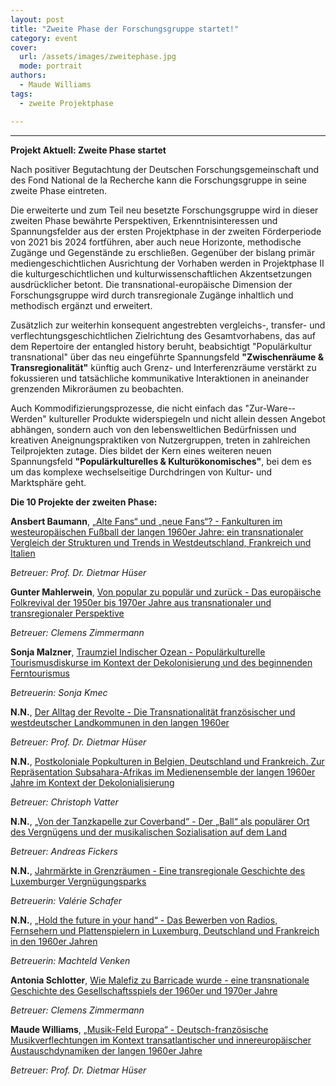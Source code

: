 ```yaml
---
layout: post
title: "Zweite Phase der Forschungsgruppe startet!"
category: event
cover:
  url: /assets/images/zweitephase.jpg
  mode: portrait
authors:
  - Maude Williams
tags:
  - zweite Projektphase

---
```

****

**Projekt Aktuell: Zweite Phase startet**

Nach positiver Begutachtung der Deutschen Forschungsgemeinschaft und des Fond National de la Recherche kann die Forschungsgruppe in seine zweite Phase eintreten.

<!-- more -->

Die erweiterte und zum Teil neu besetzte Forschungsgruppe wird in dieser zweiten Phase bewährte Perspektiven, Erkenntnisinteressen und Spannungsfelder aus der ersten Projektphase in der zweiten Förderperiode von 2021 bis 2024 fortführen, aber auch neue Horizonte, methodische Zugänge und Gegenstände zu erschließen. Gegenüber der bislang primär mediengeschichtlichen Ausrichtung der Vorhaben werden in Projektphase II die kulturgeschichtlichen und kulturwissenschaftlichen Akzentsetzungen ausdrücklicher betont. Die transnational-­europäische Dimension der Forschungsgruppe wird durch transregionale Zugänge inhaltlich und methodisch ergänzt und erweitert.

Zusätzlich zur weiterhin konsequent angestrebten vergleichs-­, transfer-­ und verflechtungsgeschichtlichen Zielrichtung des Gesamtvorhabens, das auf dem Repertoire der entangled history beruht, beabsichtigt "Populärkultur transnational" über das neu eingeführte Spannungsfeld **"Zwischenräume & Transregionalität"** künftig auch Grenz-­ und Interferenzräume verstärkt zu fokussieren und tatsächliche kommunikative Interaktionen in aneinander grenzenden Mikroräumen zu beobachten.

Auch Kommodifizierungsprozesse, die nicht einfach das "Zur-­Ware-­Werden" kultureller Produkte widerspiegeln und nicht allein dessen Angebot abhängen, sondern auch von den lebensweltlichen Bedürfnissen und kreativen Aneignungspraktiken von Nutzergruppen, treten in zahlreichen Teilprojekten zutage. Dies bildet der Kern eines weiteren neuen Spannungsfeld **"Populärkulturelles & Kulturökonomisches"**, bei dem es um das komplexe wechselseitige Durchdringen von Kultur-­ und Marktsphäre geht.


**Die 10 Projekte der zweiten Phase:**



**Ansbert Baumann**, [„Alte Fans“ und „neue Fans“? - Fankulturen im westeuropäischen Fußball der langen 1960er Jahre: ein transnationaler Vergleich der Strukturen und Trends in Westdeutschland, Frankreich und Italien](../assets/pdf/baumann-de.pdf)


*Betreuer: Prof. Dr. Dietmar Hüser*



**Gunter Mahlerwein**, [Von popular zu populär und zurück - Das europäische Folkrevival der 1950er bis 1970er Jahre aus transnationaler und transregionaler Perspektive](../assets/pdf/mahlerwein2-de.pdf)


*Betreuer: Clemens Zimmermann*



**Sonja Malzner**, [Traumziel Indischer Ozean - Populärkulturelle Tourismusdiskurse im Kontext der Dekolonisierung und des beginnenden Ferntourismus](../assets/pdf/malzner-de.pdf)

*Betreuerin: Sonja Kmec*



**N.N.**, [Der Alltag der Revolte - Die Transnationalität französischer und westdeutscher Landkommunen in den langen 1960er](../assets/pdf/nnh-de.pdf)


*Betreuer: Prof. Dr. Dietmar Hüser*



**N.N.**, [Postkoloniale Popkulturen in Belgien, Deutschland und Frankreich. Zur Repräsentation Subsahara-Afrikas im Medienensemble der langen 1960er Jahre im Kontext der Dekolonialisierung](../assets/pdf/nnv-de.pdf)


*Betreuer: Christoph Vatter*



**N.N.**, [„Von der Tanzkapelle zur Coverband“ - Der „Ball“ als populärer Ort des Vergnügens und der musikalischen Sozialisation auf dem Land](../assets/pdf/nnv-de.pdf)


*Betreuer: Andreas Fickers*

**N.N.**, [Jahrmärkte in Grenzräumen - Eine transregionale Geschichte des Luxemburger Vergnügungsparks](../assets/pdf/nnf-de.pdf)


*Betreuerin: Valérie Schafer*



**N.N.**, [„Hold the future in your hand“ - Das Bewerben von Radios, Fernsehern und Plattenspielern in Luxemburg, Deutschland und Frankreich in den 1960er Jahren](../assets/pdf/nnve-de.pdf)


*Betreuerin: Machteld Venken*



**Antonia Schlotter**, [Wie Malefiz zu Barricade wurde - eine transnationale Geschichte des Gesellschaftsspiels der 1960er und 1970er Jahre](../assets/pdf/schlotter-de.pdf)


*Betreuer: Clemens Zimmermann*



**Maude Williams**, [„Musik-Feld Europa“ - Deutsch-französische Musikverflechtungen im Kontext transatlantischer und innereuropäischer Austauschdynamiken der langen 1960er Jahre](../assets/pdf/williams2-de.pdf)


*Betreuer: Prof. Dr. Dietmar Hüser*
